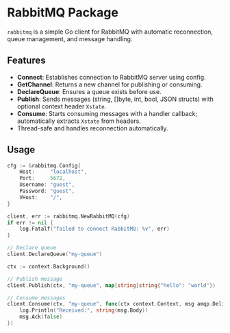 # RabbitMQ Package

`rabbitmq` is a simple Go client for RabbitMQ with automatic reconnection, queue management, and message handling.

## Features

- **Connect**: Establishes connection to RabbitMQ server using config.
- **GetChannel**: Returns a new channel for publishing or consuming.
- **DeclareQueue**: Ensures a queue exists before use.
- **Publish**: Sends messages (string, []byte, int, bool, JSON structs) with optional context header `Xstate`.
- **Consume**: Starts consuming messages with a handler callback; automatically extracts `Xstate` from headers.
- Thread-safe and handles reconnection automatically.

## Usage

```go
cfg := &rabbitmq.Config{
    Host:     "localhost",
    Port:     5672,
    Username: "guest",
    Password: "guest",
    VHost:    "/",
}

client, err := rabbitmq.NewRabbitMQ(cfg)
if err != nil {
    log.Fatalf("failed to connect RabbitMQ: %v", err)
}

// Declare queue
client.DeclareQueue("my-queue")

ctx := context.Background()

// Publish message
client.Publish(ctx, "my-queue", map[string]string{"hello": "world"})

// Consume messages
client.Consume(ctx, "my-queue", func(ctx context.Context, msg amqp.Delivery) {
    log.Println("Received:", string(msg.Body))
    msg.Ack(false)
})
